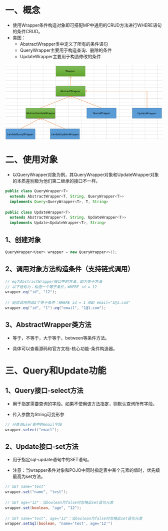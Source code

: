 # 一、概念

- 使用Wrapper条件构造对象即可搭配MP中通用的CRUD方法进行WHERE语句的条件CRUD。
- 类图：
    - AbstractWrapper类中定义了所有的条件语句
    - QueryWrapper主要用于构造查询、删除的条件
    - UpdateWrapper主要用于构造修改的条件

![clipboard.png](Wrapper%E6%9D%A1%E4%BB%B6%E6%9E%84%E9%80%A0.assets/clip_image002.gif)

 

# 二、使用对象

- 以QueryWrapper对象为例，其QueryWrapper对象和UpdateWrapper对象的本质差别极为他们第二继承的接口不一样。

```java
public class QueryWrapper<T>
  extends AbstractWrapper<T, String, QueryWrapper<T>>
  implements Query<QueryWrapper<T>, T, String>

public class UpdateWrapper<T>
  extends AbstractWrapper<T, String, UpdateWrapper<T>>
  implements Update<UpdateWrapper<T>, String>
```


## 1、创建对象
```java
QueryWrapper<User> wrapper = new QueryWrapper<>();
```
## 2、调用对象方法构造条件（支持链式调用）
```java
// eq为AbstractWrapper接口中的方法，即为等于方法
// 以下语句为：构造一个等于条件，WHERE id = 12
wrapper.eq("id", "12");

// 链式调用构造2个等于条件：WHERE id = 1 AND email="1@1.com"
wrapper.eq("id", "1").eq("email", "1@1.com");
```


## 3、AbstractWrapper类方法

- 等于，不等于，大于等于，between等条件方法。

- 具体可以查看源码和官方文档-核心功能-条件构造器。


# 三、Query和Update功能

## 1、Query接口-select方法

- 用于指定需要查询的字段。如果不使用该方法指定，则默认查询所有字段。

- 传入参数为String可变形参

```java
// 只查询user表中的email字段
wrapper.select("email");
```
## 2、Update接口-set方法

- 用于指定sql-update语句中的SET语句。

- 注意：当wrapper条件对象和POJO中同时指定表中某个元素的值时，优先级最高为set方法。

```java
// SET name="test"
wrapper.set("name", "test");

// SET age="12"：当boolean为false时忽略此set语句元素
wrapper.set(boolean, "age", "12");

// SET name="test", age="12"：当boolean为false时忽略此set语句元素
wrapper.setSql(boolean, "name='test', age='12'")
```





